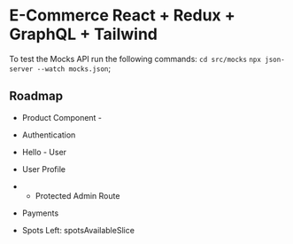 # E-Commerce React + Redux + GraphQL + Tailwind

To test the Mocks API run the following commands:
`cd src/mocks`
`npx json-server --watch mocks.json`;


## Roadmap

- Product Component - 

- Authentication
- Hello - User
- User Profile
- - Protected Admin Route

- Payments

- Spots Left: spotsAvailableSlice

